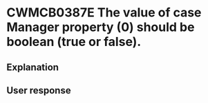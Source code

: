 # CWMCB0387E The value of case Manager property (0) should be boolean (true or false).

## Explanation

## User response